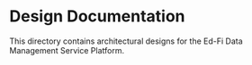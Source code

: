 # Design Documentation

This directory contains architectural designs for the Ed-Fi Data Management Service Platform.
